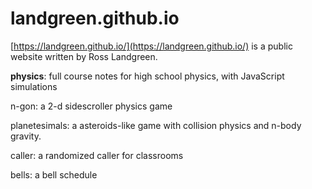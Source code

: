 # landgreen.github.io
[https://landgreen.github.io/](https://landgreen.github.io/) is a public website written by Ross Landgreen.

<strong>physics</strong>: full course notes for high school physics, with JavaScript simulations

n-gon: a 2-d sidescroller physics game

planetesimals: a asteroids-like game with collision physics and n-body gravity.

caller: a randomized caller for classrooms

bells: a bell schedule 




